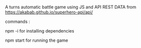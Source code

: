 A turns automatic battle game using JS and API REST DATA from https://akabab.github.io/superhero-api/api/ 

commands : 

npm -i for installing dependencies

npm start for running the game